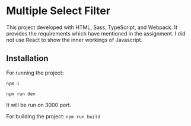 # Multiple Select Filter

This project developed with HTML, Sass, TypeScript, and Webpack. It provides the requirements which have mentioned in the assignment.
I did not use React to show the inner workings of Javascript.

## Installation

For running the project:

`npm i`

`npm run dev`

It will be run on 3000 port.

For building the project:
`npm run build`

